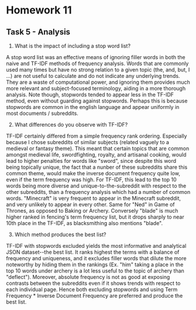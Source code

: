 # Homework 11

## Task 5 - Analysis

1) What is the impact of including a stop word list?

A stop word list was an effective means of ignoring filler words in both the naive and TF-IDF methods of frequency analysis.  Words that are commonly used many times but have no strong relation to a given topic (the, and, but, I ...) are not useful to calculate and do not indicate any underlying trends.  They are a waste of computational power, and ignoring them provides much more relevant and subject-focused terminology, aiding in a more thorough analysis.  Note though, stopwords tended to appear less in the TF-IDF method, even without guarding against stopwords.  Perhaps this is because stopwords are common in the english language and appear uniformly in most documents / subreddits.

2) What differences do you observe with TF-IDF?

TF-IDF certainly differed from a simple frequency rank ordering.  Especially because I chose subreddits of similar subjects (related vaguely to a medieval or fantasy theme).  This meant that certain topics that are common amongst medieval life, swordfighting, royalty, and artisanal cooking, would lead to higher penalties for words like "sword", since despite this word being topically unique, the fact that a nunber of these subreddits share this common theme, would make the inverse document frequency quite low, even if the term frequency was high.  For TF-IDF, this lead to the top 10 words being more diverse and unique-to-the-subreddit with respect to the other subreddits, than a frequency analysis which had a number of common words.  "Minecraft" is very frequent to appear in the Minecraft subreddit, and very unlikely to appear in every other.  Same for "Ned" in Game of Thrones, as opposed to Baking or Archery. Conversely "blade" is much higher ranked in fencing's term frequency list, but it drops sharply to near 10th place in the TF-IDF, as blacksmithing also mentions "blade".

3) Which method produces the best list?

TF-IDF with stopwords excluded yields the most informative and analytical JSON dataset--the best list.  It ranks highest the terms with a balance of frequency and uniqueness, and it excludes filler words that dilute the more noteworthy by hiding them in the rankings (Ex. "him" taking a place in the top 10 words under archery is a lot less useful to the topic of archery than "deflect").  Moreover, absolute frequency is not as good at exposing contrasts between the subreddits even if it shows trends with respect to each individual page.  Hence both excluding stopwords and using Term Frequency * Inverse Document Frequency are preferred and produce the best list.